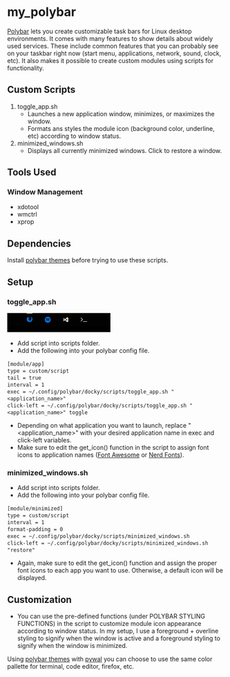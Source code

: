 # my_polybar
[Polybar](https://github.com/polybar/polybar) lets you create customizable task bars for Linux desktop environments. It comes with many features to show details about widely used services. These include common features that you can probably see on your taskbar right now (start menu, applications, network, sound, clock, etc). It also makes it possible to create custom modules using scripts for functionality.

## Custom Scripts
1) toggle_app.sh
   - Launches a new application window, minimizes, or maximizes the window.
   - Formats ans styles the module icon (background color, underline, etc) according to window status.
3) minimized_windows.sh
   - Displays all currently minimized windows. Click to restore a window.
  
## Tools Used
### Window Management
- xdotool
- wmctrl
- xprop

## Dependencies
Install [polybar themes](https://github.com/adi1090x/polybar-themes) before trying to use these scripts. 

## Setup
### toggle_app.sh
![screenshot](toggle_app_ss.png)
- Add script into scripts folder.
- Add the following into your polybar config file.
```
[module/app]
type = custom/script
tail = true
interval = 1 
exec = ~/.config/polybar/docky/scripts/toggle_app.sh "<application_name>" 
click-left = ~/.config/polybar/docky/scripts/toggle_app.sh "<application_name>" toggle
```
- Depending on what application you want to launch, replace "<application_name>" with your desired application name in exec and click-left variables.
- Make sure to edit the get_icon() function in the script to assign font icons to application names ([Font Awesome](https://fontawesome.com/v4/icons/) or [Nerd Fonts](https://www.nerdfonts.com/)).

### minimized_windows.sh
- Add script into scripts folder.
- Add the following into your polybar config file.
```
[module/minimized]
type = custom/script
interval = 1
format-padding = 0
exec = ~/.config/polybar/docky/scripts/minimized_windows.sh
click-left = ~/.config/polybar/docky/scripts/minimized_windows.sh "restore"
```
- Again, make sure to edit the get_icon() function and assign the proper font icons to each app you want to use. Otherwise, a default icon will be displayed. 

## Customization
- You can use the pre-defined functions (under POLYBAR STYLING FUNCTIONS) in the script to customize module icon appearance according to window status. In my setup, I use a foreground + overline styling to signify when the window is active and a foreground styling to signify when the window is minimized.  

Using [polybar themes](https://github.com/adi1090x/polybar-themes) with [pywal](https://github.com/dylanaraps/pywal) you can choose to use the same color pallette for terminal, code editor, firefox, etc. 
